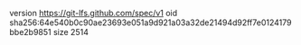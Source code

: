 version https://git-lfs.github.com/spec/v1
oid sha256:64e540b0c90ae23693e051a9d921a03a32de21494d92ff7e0124179bbe2b9851
size 2514

